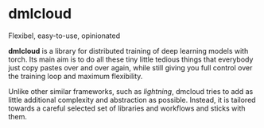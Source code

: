 # dmlcloud
Flexibel, easy-to-use, opinionated

**dmlcloud** is a library for distributed training of deep learning models with torch. Its main aim is to do all these tiny little tedious things that everybody just copy pastes over and over again, while still giving you full control over the training loop and maximum flexibility.

Unlike other similar frameworks, such as *lightning*, dmcloud tries to add as little additional complexity and abstraction as possible. Instead, it is tailored towards a careful selected set of libraries and workflows and sticks with them.
